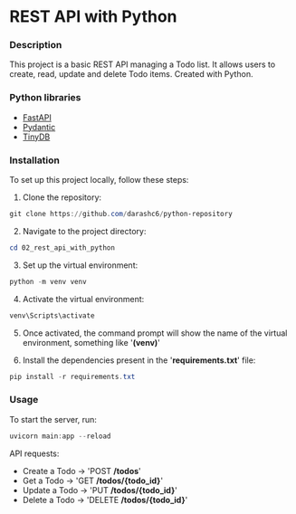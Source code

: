 # REST API with Python

### Description
This project is a basic REST API managing a Todo list. It allows users to create, read, update and delete Todo items. Created with Python.

### Python libraries
* [FastAPI](https://fastapi.tiangolo.com/)
* [Pydantic](https://docs.pydantic.dev/2.5/)
* [TinyDB](https://tinydb.readthedocs.io/en/latest/index.html)

### Installation
To set up this project locally, follow these steps:

1. Clone the repository:
```powershell
git clone https://github.com/darashc6/python-repository
```

2. Navigate to the project directory:
```powershell 
cd 02_rest_api_with_python
```

3. Set up the virtual environment:
```powershell 
python -m venv venv
```

4. Activate the virtual environment: 
```powershell
venv\Scripts\activate
```

5. Once activated, the command prompt will show the name of the virtual environment, something like '<strong>(venv)</strong>'

6. Install the dependencies present in the '<strong>requirements.txt</strong>' file:
```powershell
pip install -r requirements.txt
```

### Usage
To start the server, run:

```powershell
uvicorn main:app --reload
```

API requests:

* Create a Todo -> 'POST <strong>/todos</strong>'
* Get a Todo -> 'GET <strong>/todos/{todo_id}</strong>'
* Update a Todo -> 'PUT <strong>/todos/{todo_id}</strong>'
* Delete a Todo -> 'DELETE <strong>/todos/{todo_id}</strong>'